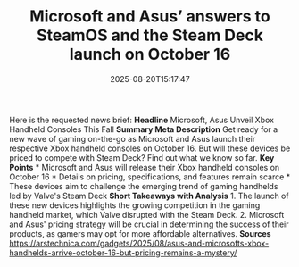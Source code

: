 ﻿---
title: "Microsoft and Asus’ answers to SteamOS and the Steam Deck launch on October 16"
date: "2025-08-20T15:17:47"
category: "Markets"
summary: ""
slug: "microsoft and asus answers to steamos and the steam deck lau"
source_urls:
  - "https://arstechnica.com/gadgets/2025/08/asus-and-microsofts-xbox-handhelds-arrive-october-16-but-pricing-remains-a-mystery/"
seo:
  title: "Microsoft and Asus’ answers to SteamOS and the Steam Deck launch on October 16 | Hash n Hedge"
  description: ""
  keywords: ["news", "markets", "brief"]
---
Here is the requested news brief:  **Headline** Microsoft, Asus Unveil Xbox Handheld Consoles This Fall  **Summary Meta Description** Get ready for a new wave of gaming on-the-go as Microsoft and Asus launch their respective Xbox handheld consoles on October 16. But will these devices be priced to compete with Steam Deck? Find out what we know so far.  **Key Points**  * Microsoft and Asus will release their Xbox handheld consoles on October 16 * Details on pricing, specifications, and features remain scarce * These devices aim to challenge the emerging trend of gaming handhelds led by Valve's Steam Deck  **Short Takeaways with Analysis**  1. The launch of these new devices highlights the growing competition in the gaming handheld market, which Valve disrupted with the Steam Deck. 2. Microsoft and Asus' pricing strategy will be crucial in determining the success of their products, as gamers may opt for more affordable alternatives.  **Sources** https://arstechnica.com/gadgets/2025/08/asus-and-microsofts-xbox-handhelds-arrive-october-16-but-pricing-remains-a-mystery/ 
